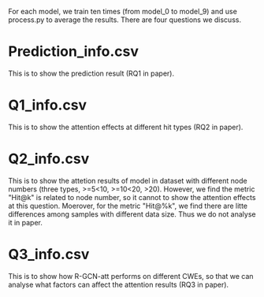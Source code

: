 For each model, we train ten times (from model_0 to model_9) and use process.py to average the results. There are four questions we discuss.

# Prediction_info.csv
This is to show the prediction result (RQ1 in paper).

# Q1_info.csv
This is to show the attention effects at different hit types (RQ2 in paper).

# Q2_info.csv
This is to show the attetion results of model in dataset with different node numbers (three types, >=5<10, >=10<20, >20). However, we find the metric "Hit@k" is related to node number, so it cannot to show the
attention effects at this question. Moerover, for the metric "Hit@%k", we find there are litte differences among samples with different data size. Thus we do not analyse it in paper.

# Q3_info.csv
This is to show how R-GCN-att performs on different CWEs, so that we can analyse what factors can affect the attention results (RQ3 in paper). 

